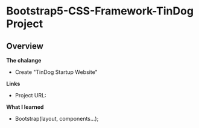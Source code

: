 # Bootstrap5-CSS-Framework-TinDog Project

## Overview
**The chalange**
- Create "TinDog Startup Website"

**Links**
  - Project URL: 

**What I learned**
- Bootstrap(layout, components...);
